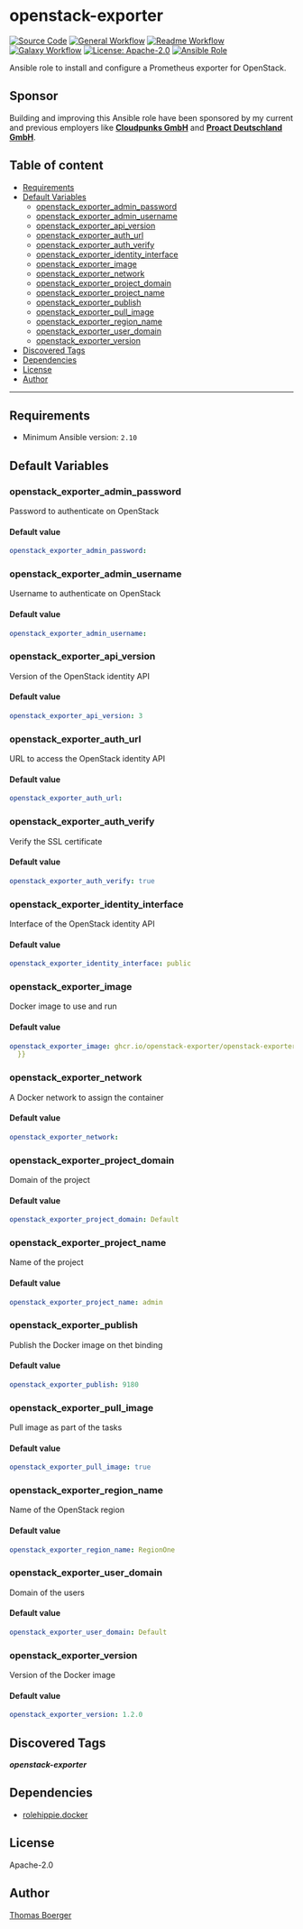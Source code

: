 # openstack-exporter

[![Source Code](https://img.shields.io/badge/github-source%20code-blue?logo=github&amp;logoColor=white)](https://github.com/rolehippie/openstack-exporter)
[![General Workflow](https://github.com/rolehippie/openstack-exporter/actions/workflows/general.yml/badge.svg)](https://github.com/rolehippie/openstack-exporter/actions/workflows/general.yml)
[![Readme Workflow](https://github.com/rolehippie/openstack-exporter/actions/workflows/readme.yml/badge.svg)](https://github.com/rolehippie/openstack-exporter/actions/workflows/readme.yml)
[![Galaxy Workflow](https://github.com/rolehippie/openstack-exporter/actions/workflows/galaxy.yml/badge.svg)](https://github.com/rolehippie/openstack-exporter/actions/workflows/galaxy.yml)
[![License: Apache-2.0](https://img.shields.io/github/license/rolehippie/openstack-exporter)](https://github.com/rolehippie/openstack-exporter/blob/master/LICENSE)
[![Ansible Role](https://img.shields.io/badge/role-rolehippie.openstack_exporter-blue)](https://galaxy.ansible.com/rolehippie/openstack_exporter)

Ansible role to install and configure a Prometheus exporter for OpenStack.

## Sponsor

Building and improving this Ansible role have been sponsored by my current and previous employers like **[Cloudpunks GmbH](https://cloudpunks.de)** and **[Proact Deutschland GmbH](https://www.proact.eu)**.

## Table of content

- [Requirements](#requirements)
- [Default Variables](#default-variables)
  - [openstack_exporter_admin_password](#openstack_exporter_admin_password)
  - [openstack_exporter_admin_username](#openstack_exporter_admin_username)
  - [openstack_exporter_api_version](#openstack_exporter_api_version)
  - [openstack_exporter_auth_url](#openstack_exporter_auth_url)
  - [openstack_exporter_auth_verify](#openstack_exporter_auth_verify)
  - [openstack_exporter_identity_interface](#openstack_exporter_identity_interface)
  - [openstack_exporter_image](#openstack_exporter_image)
  - [openstack_exporter_network](#openstack_exporter_network)
  - [openstack_exporter_project_domain](#openstack_exporter_project_domain)
  - [openstack_exporter_project_name](#openstack_exporter_project_name)
  - [openstack_exporter_publish](#openstack_exporter_publish)
  - [openstack_exporter_pull_image](#openstack_exporter_pull_image)
  - [openstack_exporter_region_name](#openstack_exporter_region_name)
  - [openstack_exporter_user_domain](#openstack_exporter_user_domain)
  - [openstack_exporter_version](#openstack_exporter_version)
- [Discovered Tags](#discovered-tags)
- [Dependencies](#dependencies)
- [License](#license)
- [Author](#author)

---

## Requirements

- Minimum Ansible version: `2.10`


## Default Variables

### openstack_exporter_admin_password

Password to authenticate on OpenStack

#### Default value

```YAML
openstack_exporter_admin_password:
```

### openstack_exporter_admin_username

Username to authenticate on OpenStack

#### Default value

```YAML
openstack_exporter_admin_username:
```

### openstack_exporter_api_version

Version of the OpenStack identity API

#### Default value

```YAML
openstack_exporter_api_version: 3
```

### openstack_exporter_auth_url

URL to access the OpenStack identity API

#### Default value

```YAML
openstack_exporter_auth_url:
```

### openstack_exporter_auth_verify

Verify the SSL certificate

#### Default value

```YAML
openstack_exporter_auth_verify: true
```

### openstack_exporter_identity_interface

Interface of the OpenStack identity API

#### Default value

```YAML
openstack_exporter_identity_interface: public
```

### openstack_exporter_image

Docker image to use and run

#### Default value

```YAML
openstack_exporter_image: ghcr.io/openstack-exporter/openstack-exporter:{{ openstack_exporter_version
  }}
```

### openstack_exporter_network

A Docker network to assign the container

#### Default value

```YAML
openstack_exporter_network:
```

### openstack_exporter_project_domain

Domain of the project

#### Default value

```YAML
openstack_exporter_project_domain: Default
```

### openstack_exporter_project_name

Name of the project

#### Default value

```YAML
openstack_exporter_project_name: admin
```

### openstack_exporter_publish

Publish the Docker image on thet binding

#### Default value

```YAML
openstack_exporter_publish: 9180
```

### openstack_exporter_pull_image

Pull image as part of the tasks

#### Default value

```YAML
openstack_exporter_pull_image: true
```

### openstack_exporter_region_name

Name of the OpenStack region

#### Default value

```YAML
openstack_exporter_region_name: RegionOne
```

### openstack_exporter_user_domain

Domain of the users

#### Default value

```YAML
openstack_exporter_user_domain: Default
```

### openstack_exporter_version

Version of the Docker image

#### Default value

```YAML
openstack_exporter_version: 1.2.0
```

## Discovered Tags

**_openstack-exporter_**


## Dependencies

- [rolehippie.docker](https://github.com/rolehippie/docker)

## License

Apache-2.0

## Author

[Thomas Boerger](https://github.com/tboerger)
